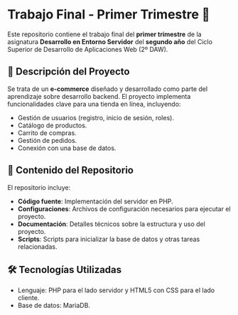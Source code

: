# Trabajo Final - Primer Trimestre 🚀

Este repositorio contiene el trabajo final del **primer trimestre** de la asignatura **Desarrollo en Entorno Servidor** del **segundo año** del Ciclo Superior de Desarrollo de Aplicaciones Web (2º DAW).

## 🛒 Descripción del Proyecto

Se trata de un **e-commerce** diseñado y desarrollado como parte del aprendizaje sobre desarrollo backend. El proyecto implementa funcionalidades clave para una tienda en línea, incluyendo:

- Gestión de usuarios (registro, inicio de sesión, roles).
- Catálogo de productos.
- Carrito de compras.
- Gestión de pedidos.
- Conexión con una base de datos.

## 📂 Contenido del Repositorio

El repositorio incluye:

- **Código fuente**: Implementación del servidor en PHP.
- **Configuraciones**: Archivos de configuración necesarios para ejecutar el proyecto.
- **Documentación**: Detalles técnicos sobre la estructura y uso del proyecto.
- **Scripts**: Scripts para inicializar la base de datos y otras tareas relacionadas.

## 🛠️ Tecnologías Utilizadas

- Lenguaje: PHP para el lado servidor y HTML5 con CSS para el lado cliente.
- Base de datos: MariaDB.
